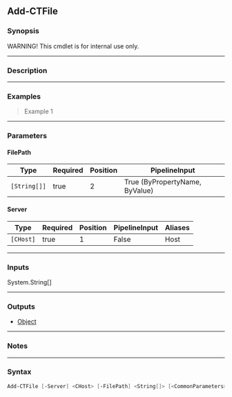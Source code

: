 Add-CTFile
----------

### Synopsis
WARNING! This cmdlet is for internal use only.

---

### Description

---

### Examples
> Example 1

---

### Parameters
#### **FilePath**

|Type        |Required|Position|PipelineInput                 |
|------------|--------|--------|------------------------------|
|`[String[]]`|true    |2       |True (ByPropertyName, ByValue)|

#### **Server**

|Type     |Required|Position|PipelineInput|Aliases|
|---------|--------|--------|-------------|-------|
|`[CHost]`|true    |1       |False        |Host   |

---

### Inputs
System.String[]

---

### Outputs
* [Object](https://learn.microsoft.com/en-us/dotnet/api/System.Object)

---

### Notes

---

### Syntax
```PowerShell
Add-CTFile [-Server] <CHost> [-FilePath] <String[]> [<CommonParameters>]
```
